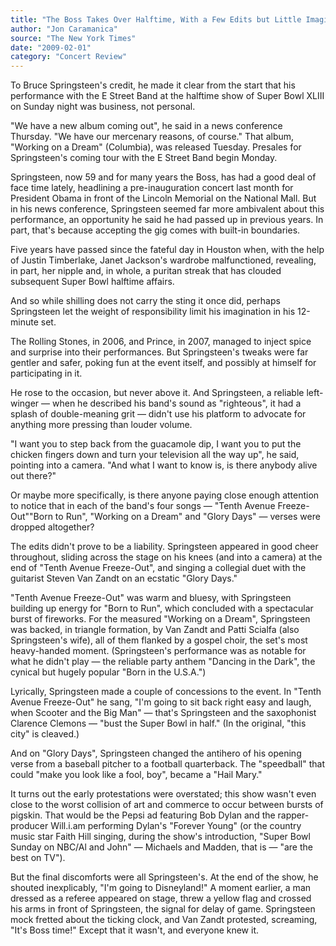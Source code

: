 ```yaml
---
title: "The Boss Takes Over Halftime, With a Few Edits but Little Imagination"
author: "Jon Caramanica"
source: "The New York Times"
date: "2009-02-01"
category: "Concert Review"
---
```


To Bruce Springsteen's credit, he made it clear from the start that his performance with the E Street Band at the halftime show of Super Bowl XLIII on Sunday night was business, not personal.

"We have a new album coming out", he said in a news conference Thursday. "We have our mercenary reasons, of course." That album, "Working on a Dream" (Columbia), was released Tuesday. Presales for Springsteen's coming tour with the E Street Band begin Monday.

Springsteen, now 59 and for many years the Boss, has had a good deal of face time lately, headlining a pre-inauguration concert last month for President Obama in front of the Lincoln Memorial on the National Mall. But in his news conference, Springsteen seemed far more ambivalent about this performance, an opportunity he said he had passed up in previous years. In part, that's because accepting the gig comes with built-in boundaries.

Five years have passed since the fateful day in Houston when, with the help of Justin Timberlake, Janet Jackson's wardrobe malfunctioned, revealing, in part, her nipple and, in whole, a puritan streak that has clouded subsequent Super Bowl halftime affairs.

And so while shilling does not carry the sting it once did, perhaps Springsteen let the weight of responsibility limit his imagination in his 12-minute set.

The Rolling Stones, in 2006, and Prince, in 2007, managed to inject spice and surprise into their performances. But Springsteen's tweaks were far gentler and safer, poking fun at the event itself, and possibly at himself for participating in it.

He rose to the occasion, but never above it. And Springsteen, a reliable left- winger — when he described his band's sound as "righteous", it had a splash of double-meaning grit — didn't use his platform to advocate for anything more pressing than louder volume.

"I want you to step back from the guacamole dip, I want you to put the chicken fingers down and turn your television all the way up", he said, pointing into a camera. "And what I want to know is, is there anybody alive out there?"

Or maybe more specifically, is there anyone paying close enough attention to notice that in each of the band's four songs — "Tenth Avenue Freeze-Out""Born to Run", "Working on a Dream" and "Glory Days" — verses were dropped altogether?

The edits didn't prove to be a liability. Springsteen appeared in good cheer throughout, sliding across the stage on his knees (and into a camera) at the end of "Tenth Avenue Freeze-Out", and singing a collegial duet with the guitarist Steven Van Zandt on an ecstatic "Glory Days."

"Tenth Avenue Freeze-Out" was warm and bluesy, with Springsteen building up energy for "Born to Run", which concluded with a spectacular burst of fireworks. For the measured "Working on a Dream", Springsteen was backed, in triangle formation, by Van Zandt and Patti Scialfa (also Springsteen's wife), all of them flanked by a gospel choir, the set's most heavy-handed moment. (Springsteen's performance was as notable for what he didn't play — the reliable party anthem "Dancing in the Dark", the cynical but hugely popular "Born in the U.S.A.")

Lyrically, Springsteen made a couple of concessions to the event. In "Tenth Avenue Freeze-Out" he sang, "I'm going to sit back right easy and laugh, when Scooter and the Big Man" — that's Springsteen and the saxophonist Clarence Clemons — "bust the Super Bowl in half." (In the original, "this city" is cleaved.)

And on "Glory Days", Springsteen changed the antihero of his opening verse from a baseball pitcher to a football quarterback. The "speedball" that could "make you look like a fool, boy", became a "Hail Mary."

It turns out the early protestations were overstated; this show wasn't even close to the worst collision of art and commerce to occur between bursts of pigskin. That would be the Pepsi ad featuring Bob Dylan and the rapper- producer Will.i.am performing Dylan's "Forever Young" (or the country music star Faith Hill singing, during the show's introduction, "Super Bowl Sunday on NBC/Al and John" — Michaels and Madden, that is — "are the best on TV").

But the final discomforts were all Springsteen's. At the end of the show, he shouted inexplicably, "I'm going to Disneyland!" A moment earlier, a man dressed as a referee appeared on stage, threw a yellow flag and crossed his arms in front of Springsteen, the signal for delay of game. Springsteen mock fretted about the ticking clock, and Van Zandt protested, screaming, "It's Boss time!" Except that it wasn't, and everyone knew it.
